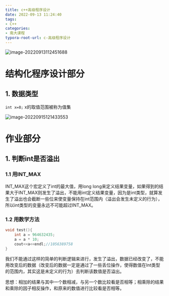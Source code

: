 ```yaml
---
title: c++高级程序设计
date: 2022-09-13 11:24:40
tags:
- C++
categories:
- 南大课程
typora-root-url: c-高级程序设计
---
```


![image-20220913112451688](image-20220913112451688.png)

# 结构化程序设计部分

## 1. 数据类型

`int x=8;` x的取值范围被称为值集

![image-20220915121433553](image-20220915121433553.png)

<!--more-->

# 作业部分

## 1. 判断int是否溢出

### 1.1 用INT_MAX

INT_MAX这个宏定义了int的最大值，用long long来定义结果变量，如果得到的结果大于INT_MAX则发生了溢出，不能用int定义结果变量，因为是int类型，就算发生了溢出也会截断一些位来使变量保持在int范围内（溢出会发生未定义的行为），所以int类型的变量永远不可能超过INT_MAX。

### 1.2 用数学方法

```c++
void test(){	
	int a = 964632435;
	a = a * 10;
	cout<<a<<endl;//1056389758
}
```

我们不能通过这样的简单的判断逻辑来进行，发生了溢出，数据已经改变了，不能用改变后的数据（改变后的数据一定是通过了一些丢位操作，使得数值在Int类型的范围内，其实这是未定义的行为）去判断该数值是否溢出。

思想：相加的结果与其中一个数相减，与另一个数比较看是否相等；相乘除的结果和乘除的因子相反操作，和原来的数值进行比较看是否相等。
